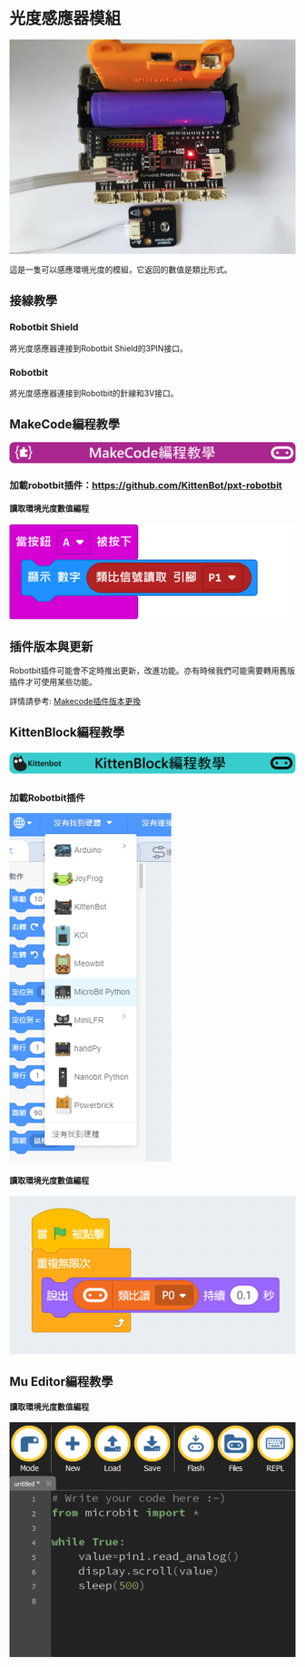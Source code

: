 # 光度感應器模組

![](./images/light1.jpg)

這是一隻可以感應環境光度的模組，它返回的數值是類比形式。

## 接線教學

### Robotbit Shield

將光度感應器連接到Robotbit Shield的3PIN接口。

### Robotbit

將光度感應器連接到Robotbit的針線和3V接口。

## MakeCode編程教學

![](./PWmodules/images/mcbanner.png)

### 加載robotbit插件：https://github.com/KittenBot/pxt-robotbit

#### 讀取環境光度數值編程

![](./images/poten_code.png)

## 插件版本與更新

Robotbit插件可能會不定時推出更新，改進功能。亦有時候我們可能需要轉用舊版插件才可使用某些功能。

詳情請參考: [Makecode插件版本更換](../../Makecode/makecode_extensionUpdate)


## KittenBlock編程教學

![](./PWmodules/images/kbbanner.png)

### 加載Robotbit插件

![](./images/addRB.png)

#### 讀取環境光度數值編程

![](./images/poten_codekb.png)

## Mu Editor編程教學

#### 讀取環境光度數值編程

![](./images/poten_codemu.png)